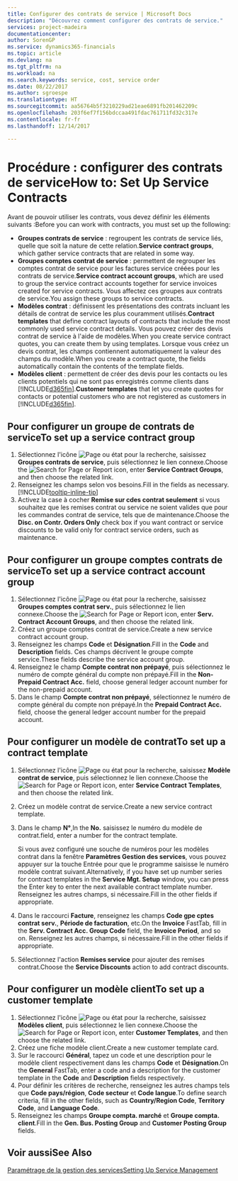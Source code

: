 ```yaml
---
title: Configurer des contrats de service | Microsoft Docs
description: "Découvrez comment configurer des contrats de service."
services: project-madeira
documentationcenter: 
author: SorenGP
ms.service: dynamics365-financials
ms.topic: article
ms.devlang: na
ms.tgt_pltfrm: na
ms.workload: na
ms.search.keywords: service, cost, service order
ms.date: 08/22/2017
ms.author: sgroespe
ms.translationtype: HT
ms.sourcegitcommit: aa56764b5f3210229ad21eae6891fb201462209c
ms.openlocfilehash: 203f6ef7f156bdccaa491fdac761711fd32c317e
ms.contentlocale: fr-fr
ms.lasthandoff: 12/14/2017

---
```


# <a name="how-to-set-up-service-contracts"></a><span data-ttu-id="fb112-103">Procédure : configurer des contrats de service</span><span class="sxs-lookup"><span data-stu-id="fb112-103">How to: Set Up Service Contracts</span></span>
<span data-ttu-id="fb112-104">Avant de pouvoir utiliser les contrats, vous devez définir les éléments suivants :</span><span class="sxs-lookup"><span data-stu-id="fb112-104">Before you can work with contracts, you must set up the following:</span></span> 

* <span data-ttu-id="fb112-105">**Groupes contrats de service** : regroupent les contrats de service liés, quelle que soit la nature de cette relation.</span><span class="sxs-lookup"><span data-stu-id="fb112-105">**Service contract groups**, which gather service contracts that are related in some way.</span></span>
* <span data-ttu-id="fb112-106">**Groupes comptes contrat de service** : permettent de regrouper les comptes contrat de service pour les factures service créées pour les contrats de service.</span><span class="sxs-lookup"><span data-stu-id="fb112-106">**Service contract account groups**, which are used to group the service contract accounts together for service invoices created for service contracts.</span></span> <span data-ttu-id="fb112-107">Vous affectez ces groupes aux contrats de service.</span><span class="sxs-lookup"><span data-stu-id="fb112-107">You assign these groups to service contracts.</span></span>  
* <span data-ttu-id="fb112-108">**Modèles contrat** : définissent les présentations des contrats incluant les détails de contrat de service les plus couramment utilisés.</span><span class="sxs-lookup"><span data-stu-id="fb112-108">**Contract templates** that define contract layouts of contracts that include the most commonly used service contract details.</span></span> <span data-ttu-id="fb112-109">Vous pouvez créer des devis contrat de service à l'aide de modèles.</span><span class="sxs-lookup"><span data-stu-id="fb112-109">When you create service contract quotes, you can create them by using templates.</span></span> <span data-ttu-id="fb112-110">Lorsque vous créez un devis contrat, les champs contiennent automatiquement la valeur des champs du modèle.</span><span class="sxs-lookup"><span data-stu-id="fb112-110">When you create a contract quote, the fields automatically contain the contents of the template fields.</span></span>
* <span data-ttu-id="fb112-111">**Modèles client** : permettent de créer des devis pour les contacts ou les clients potentiels qui ne sont pas enregistrés comme clients dans [!INCLUDE[d365fin](includes/d365fin_md.md)].</span><span class="sxs-lookup"><span data-stu-id="fb112-111">**Customer templates** that let you create quotes for contacts or potential customers who are not registered as customers in [!INCLUDE[d365fin](includes/d365fin_md.md)].</span></span>  

## <a name="to-set-up-a-service-contract-group"></a><span data-ttu-id="fb112-112">Pour configurer un groupe de contrats de service</span><span class="sxs-lookup"><span data-stu-id="fb112-112">To set up a service contract group</span></span>  
1. <span data-ttu-id="fb112-113">Sélectionnez l'icône ![Page ou état pour la recherche](media/ui-search/search_small.png "Page ou état pour la recherche"), saisissez **Groupes contrats de service**, puis sélectionnez le lien connexe.</span><span class="sxs-lookup"><span data-stu-id="fb112-113">Choose the ![Search for Page or Report](media/ui-search/search_small.png "Search for Page or Report icon") icon, enter **Service Contract Groups**, and then choose the related link.</span></span>  
2. <span data-ttu-id="fb112-114">Renseignez les champs selon vos besoins.</span><span class="sxs-lookup"><span data-stu-id="fb112-114">Fill in the fields as necessary.</span></span> [!INCLUDE[tooltip-inline-tip](includes/tooltip-inline-tip_md.md)]
3. <span data-ttu-id="fb112-115">Activez la case à cocher **Remise sur cdes contrat seulement** si vous souhaitez que les remises contrat ou service ne soient valides que pour les commandes contrat de service, tels que de maintenance.</span><span class="sxs-lookup"><span data-stu-id="fb112-115">Choose the **Disc. on Contr. Orders Only** check box if you want contract or service discounts to be valid only for contract service orders, such as maintenance.</span></span>  

## <a name="to-set-up-a-service-contract-account-group"></a><span data-ttu-id="fb112-116">Pour configurer un groupe comptes contrats de service</span><span class="sxs-lookup"><span data-stu-id="fb112-116">To set up a service contract account group</span></span>  
1. <span data-ttu-id="fb112-117">Sélectionnez l'icône ![Page ou état pour la recherche](media/ui-search/search_small.png "Page ou état pour la recherche"), saisissez **Groupes comptes contrat serv.**, puis sélectionnez le lien connexe.</span><span class="sxs-lookup"><span data-stu-id="fb112-117">Choose the ![Search for Page or Report](media/ui-search/search_small.png "Search for Page or Report icon") icon, enter **Serv. Contract Account Groups**, and then choose the related link.</span></span>  
2. <span data-ttu-id="fb112-118">Créez un groupe comptes contrat de service.</span><span class="sxs-lookup"><span data-stu-id="fb112-118">Create a new service contract account group.</span></span>   
3. <span data-ttu-id="fb112-119">Renseignez les champs **Code** et **Désignation**.</span><span class="sxs-lookup"><span data-stu-id="fb112-119">Fill in the **Code** and **Description** fields.</span></span> <span data-ttu-id="fb112-120">Ces champs décrivent le groupe compte service.</span><span class="sxs-lookup"><span data-stu-id="fb112-120">These fields describe the service account group.</span></span>  
4. <span data-ttu-id="fb112-121">Renseignez le champ **Compte contrat non prépayé**, puis sélectionnez le numéro de compte général du compte non prépayé.</span><span class="sxs-lookup"><span data-stu-id="fb112-121">Fill in the **Non-Prepaid Contract Acc.** field, choose general ledger account number for the non-prepaid account.</span></span>  
5. <span data-ttu-id="fb112-122">Dans le champ **Compte contrat non prépayé**, sélectionnez le numéro de compte général du compte non prépayé.</span><span class="sxs-lookup"><span data-stu-id="fb112-122">In the **Prepaid Contract Acc.** field, choose the general ledger account number for the prepaid account.</span></span>  

## <a name="to-set-up-a-contract-template"></a><span data-ttu-id="fb112-123">Pour configurer un modèle de contrat</span><span class="sxs-lookup"><span data-stu-id="fb112-123">To set up a contract template</span></span>  
1. <span data-ttu-id="fb112-124">Sélectionnez l'icône ![Page ou état pour la recherche](media/ui-search/search_small.png "Page ou état pour la recherche"), saisissez **Modèle contrat de service**, puis sélectionnez le lien connexe.</span><span class="sxs-lookup"><span data-stu-id="fb112-124">Choose the ![Search for Page or Report](media/ui-search/search_small.png "Search for Page or Report icon") icon, enter **Service Contract Templates**, and then choose the related link.</span></span>  
2. <span data-ttu-id="fb112-125">Créez un modèle contrat de service.</span><span class="sxs-lookup"><span data-stu-id="fb112-125">Create a new service contract template.</span></span>  
3. <span data-ttu-id="fb112-126">Dans le champ **N°**,</span><span class="sxs-lookup"><span data-stu-id="fb112-126">In the **No.**</span></span> <span data-ttu-id="fb112-127">saisissez le numéro du modèle de contrat.</span><span class="sxs-lookup"><span data-stu-id="fb112-127">field, enter a number for the contract template.</span></span>  
  
     <span data-ttu-id="fb112-128">Si vous avez configuré une souche de numéros pour les modèles contrat dans la fenêtre **Paramètres Gestion des services**, vous pouvez appuyer sur la touche Entrée pour que le programme saisisse le numéro modèle contrat suivant.</span><span class="sxs-lookup"><span data-stu-id="fb112-128">Alternatively, if you have set up number series for contract templates in the **Service Mgt. Setup** window, you can press the Enter key to enter the next available contract template number.</span></span> <span data-ttu-id="fb112-129">Renseignez les autres champs, si nécessaire.</span><span class="sxs-lookup"><span data-stu-id="fb112-129">Fill in the other fields if appropriate.</span></span>  
  
4. <span data-ttu-id="fb112-130">Dans le raccourci **Facture**, renseignez les champs **Code gpe cptes contrat serv.**, **Période de facturation**, etc.</span><span class="sxs-lookup"><span data-stu-id="fb112-130">On the **Invoice** FastTab, fill in the **Serv. Contract Acc. Group Code** field, the **Invoice Period**, and so on.</span></span> <span data-ttu-id="fb112-131">Renseignez les autres champs, si nécessaire.</span><span class="sxs-lookup"><span data-stu-id="fb112-131">Fill in the other fields if appropriate.</span></span>  
5. <span data-ttu-id="fb112-132">Sélectionnez l'action **Remises service** pour ajouter des remises contrat.</span><span class="sxs-lookup"><span data-stu-id="fb112-132">Choose the **Service Discounts** action to add contract discounts.</span></span>  

## <a name="to-set-up-a-customer-template"></a><span data-ttu-id="fb112-133">Pour configurer un modèle client</span><span class="sxs-lookup"><span data-stu-id="fb112-133">To set up a customer template</span></span>  
1. <span data-ttu-id="fb112-134">Sélectionnez l'icône ![Page ou état pour la recherche](media/ui-search/search_small.png "Page ou état pour la recherche"), saisissez **Modèles client**, puis sélectionnez le lien connexe.</span><span class="sxs-lookup"><span data-stu-id="fb112-134">Choose the ![Search for Page or Report](media/ui-search/search_small.png "Search for Page or Report icon") icon, enter **Customer Templates**, and then choose the related link.</span></span>  
2. <span data-ttu-id="fb112-135">Créez une fiche modèle client.</span><span class="sxs-lookup"><span data-stu-id="fb112-135">Create a new customer template card.</span></span>  
3. <span data-ttu-id="fb112-136">Sur le raccourci **Général**, tapez un code et une description pour le modèle client respectivement dans les champs **Code** et **Désignation**.</span><span class="sxs-lookup"><span data-stu-id="fb112-136">On the **General** FastTab, enter a code and a description for the customer template in the **Code** and **Description** fields respectively.</span></span> 
4. <span data-ttu-id="fb112-137">Pour définir les critères de recherche, renseignez les autres champs tels que **Code pays/région**, **Code secteur** et **Code langue**.</span><span class="sxs-lookup"><span data-stu-id="fb112-137">To define search criteria, fill in the other fields, such as **Country/Region Code**, **Territory Code**, and **Language Code**.</span></span>  
5. <span data-ttu-id="fb112-138">Renseignez les champs **Groupe compta. marché** et **Groupe compta. client**.</span><span class="sxs-lookup"><span data-stu-id="fb112-138">Fill in the **Gen. Bus. Posting Group** and **Customer Posting Group** fields.</span></span>  

## <a name="see-also"></a><span data-ttu-id="fb112-139">Voir aussi</span><span class="sxs-lookup"><span data-stu-id="fb112-139">See Also</span></span>
[<span data-ttu-id="fb112-140">Paramétrage de la gestion des services</span><span class="sxs-lookup"><span data-stu-id="fb112-140">Setting Up Service Management</span></span>](service-setup-service.md)
